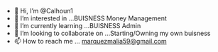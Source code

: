 - 👋 Hi, I’m @Calhoun1
- 👀 I’m interested in ...BUISNESS Money Management 
- 🌱 I’m currently learning ...BUISNESS Admin
- 💞️ I’m looking to collaborate on ...Starting/Owning my own buisness
- 📫 How to reach me ... marquezmalia59@gmail.com

<!---
Calhoun1/Calhoun1 is a ✨ special ✨ repository because its `README.md` (this file) appears on your GitHub profile.
You can click the Preview link to take a look at your changes.
--->
